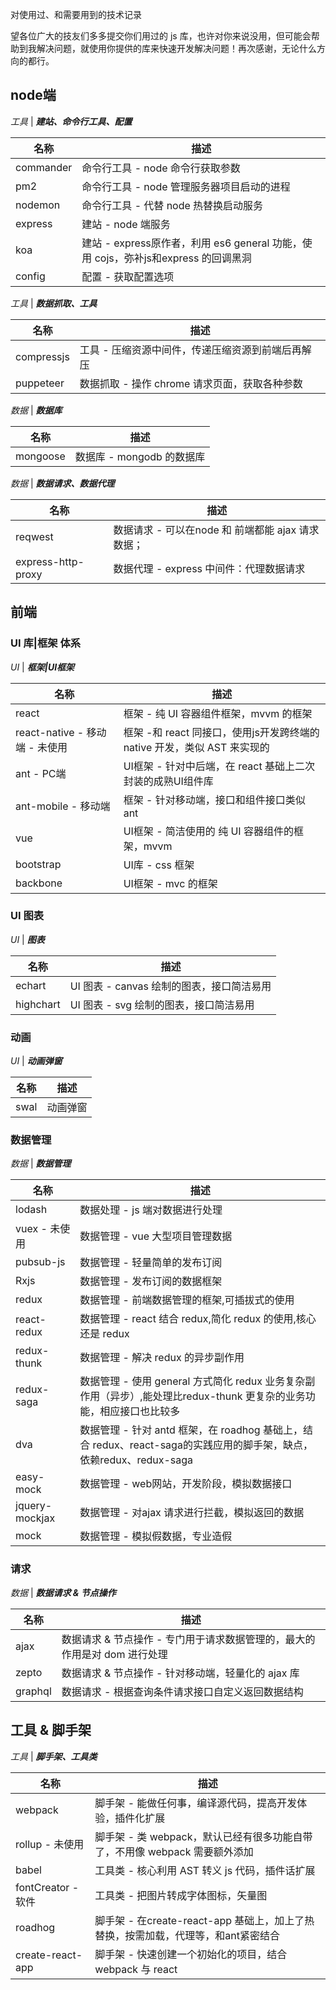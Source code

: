 对使用过、和需要用到的技术记录   

望各位广大的技友们多多提交你们用过的 js 库，也许对你来说没用，但可能会帮助到我解决问题，就使用你提供的库来快速开发解决问题！再次感谢，无论什么方向的都行。



## node端

*工具* | ***建站、命令行工具、配置***

名称 | 描述
---|---
commander | 命令行工具 - node 命令行获取参数
pm2 | 命令行工具 - node 管理服务器项目启动的进程
nodemon | 命令行工具 - 代替 node 热替换启动服务
express | 建站 - node 端服务
koa | 建站 - express原作者，利用 es6 general 功能，使用 cojs，弥补js和express 的回调黑洞
config | 配置 - 获取配置选项 


*工具* | ***数据抓取、工具***

名称 | 描述
---|---
compressjs | 工具 - 压缩资源中间件，传递压缩资源到前端后再解压
puppeteer | 数据抓取 - 操作 chrome 请求页面，获取各种参数

*数据* | ***数据库***

名称 | 描述
---|---
mongoose | 数据库 - mongodb 的数据库

*数据* | ***数据请求、数据代理***

名称 | 描述
---|---
reqwest | 数据请求 - 可以在node 和 前端都能 ajax 请求数据；
express-http-proxy | 数据代理 - express 中间件：代理数据请求


## 前端

### UI 库|框架 体系
*UI* | ***框架|UI框架***

名称 | 描述
---|---
react | 框架 - 纯 UI 容器组件框架，mvvm 的框架
react-native - 移动端 - 未使用 | 框架 -和 react 同接口，使用js开发跨终端的 native 开发，类似 AST 来实现的
ant - PC端 | UI框架 - 针对中后端，在 react 基础上二次封装的成熟UI组件库
ant-mobile - 移动端 | 框架 - 针对移动端，接口和组件接口类似 ant
vue | UI框架 - 简洁使用的 纯 UI 容器组件的框架，mvvm
bootstrap | UI库 - css 框架
backbone | UI框架 - mvc 的框架  

### UI 图表
*UI* | ***图表***

名称 | 描述
---|---
echart | UI 图表 - canvas 绘制的图表，接口简洁易用
highchart | UI 图表 - svg 绘制的图表，接口简洁易用

### 动画
*UI* | ***动画弹窗***

名称 | 描述
---|---
swal | 动画弹窗

### 数据管理 
*数据* | ***数据管理***

名称 | 描述
---|---
lodash | 数据处理 - js 端对数据进行处理
vuex - 未使用 | 数据管理 - vue 大型项目管理数据
pubsub-js | 数据管理 - 轻量简单的发布订阅
Rxjs | 数据管理 - 发布订阅的数据框架
redux | 数据管理 - 前端数据管理的框架,可插拔式的使用
react-redux | 数据管理 - react 结合 redux,简化 redux 的使用,核心还是 redux
redux-thunk | 数据管理 - 解决 redux 的异步副作用
redux-saga | 数据管理 - 使用 general 方式简化 redux 业务复杂副作用（异步）,能处理比redux-thunk 更复杂的业务功能，相应接口也比较多
dva | 数据管理 - 针对 antd 框架，在 roadhog 基础上，结合 redux、react-saga的实践应用的脚手架，缺点，依赖redux、redux-saga
easy-mock | 数据管理 - web网站，开发阶段，模拟数据接口
jquery-mockjax | 数据管理 - 对ajax 请求进行拦截，模拟返回的数据
mock | 数据管理 - 模拟假数据，专业造假

### 请求
*数据* | ***数据请求 & 节点操作***

名称 | 描述
---|---
ajax | 数据请求 & 节点操作 - 专门用于请求数据管理的，最大的作用是对 dom 进行处理
zepto | 数据请求 & 节点操作 - 针对移动端，轻量化的 ajax 库
graphql | 数据请求 - 根据查询条件请求接口自定义返回数据结构

## 工具 & 脚手架
*工具* | ***脚手架、工具类***

名称 | 描述
---|---
webpack | 脚手架 - 能做任何事，编译源代码，提高开发体验，插件化扩展
rollup - 未使用 | 脚手架 - 类 webpack，默认已经有很多功能自带了，不用像 webpack 需要额外添加
babel | 工具类 - 核心利用 AST 转义 js 代码，插件话扩展
fontCreator - 软件 | 工具类 - 把图片转成字体图标，矢量图
roadhog  | 脚手架 - 在create-react-app 基础上，加上了热替换，按需加载，代理等，和ant紧密结合
create-react-app | 脚手架 - 快速创建一个初始化的项目，结合 webpack 与 react 



